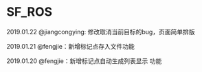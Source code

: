 # SF_ROS
2019.01.22 @jiangcongying: 修改取消当前目标的bug，页面简单排版

2019.01.21 @fengjie：新增标记点存入文件功能

2019.01.20 @fengjie：新增标记点自动生成列表显示 功能
